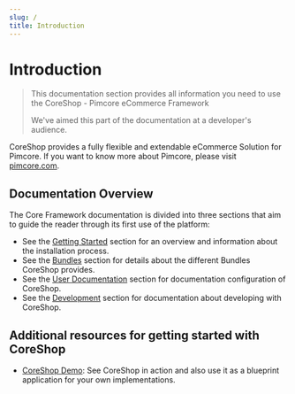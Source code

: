 ```yaml
---
slug: /
title: Introduction
---
```


# Introduction

> This documentation section provides all information you need to use the CoreShop - Pimcore eCommerce Framework
>
> We've aimed this part of the documentation at a developer's audience.

CoreShop provides a fully flexible and extendable eCommerce Solution for Pimcore. If you want to know more about Pimcore, please visit [pimcore.com](https://pimcore.com).

## Documentation Overview

The Core Framework documentation is divided into three sections that aim to guide the reader through its first use of the platform:

* See the [Getting Started](./01_Getting_Started/index.md) section for an overview and information about the installation process.
* See the [Bundles](./03_Bundles/index.md) section for details about the different Bundles CoreShop provides.
* See the [User Documentation](./02_User_Documentation/index.md) section for documentation configuration of CoreShop.
* See the [Development](./03_Development/index.md) section for documentation about developing with CoreShop.

## Additional resources for getting started with CoreShop
- [CoreShop Demo](https://demo3.coreshop.org): See CoreShop in action and also use it as a blueprint application for your own implementations.

